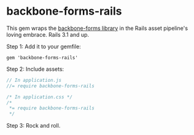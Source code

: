 backbone-forms-rails
====================

This gem wraps the [backbone-forms library](https://github.com/powmedia/backbone-forms) in the Rails asset pipeline's loving embrace.  Rails 3.1 and up.

Step 1: Add it to your gemfile:

    gem 'backbone-forms-rails'

Step 2: Include assets:

```javascript
// In application.js
//= require backbone-forms-rails
```

```css
/* In application.css */
/*
 *= require backbone-forms-rails
 */
```

Step 3: Rock and roll.
